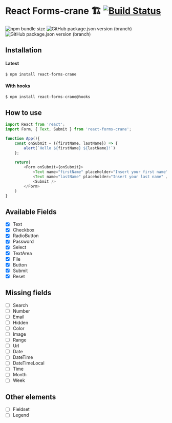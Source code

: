# React Forms-crane 🏗️ [![Build Status](https://travis-ci.com/damiano-carradori/react-forms-crane.svg?branch=master)](https://travis-ci.com/damiano-carradori/react-forms-crane)

![npm bundle size](https://img.shields.io/bundlephobia/min/react-forms-crane.svg?style=for-the-badge) ![GitHub package.json version (branch)](https://img.shields.io/github/package-json/v/damiano-carradori/react-forms-crane/master.svg?style=for-the-badge) ![GitHub package.json version (branch)](https://img.shields.io/github/package-json/v/damiano-carradori/react-forms-crane/HOOKS.svg?style=for-the-badge)

## Installation

#### Latest
```javascript
$ npm install react-forms-crane
```
#### With hooks
```javascript
$ npm install react-forms-crane@hooks
```

## How to use

```javascript
import React from 'react';
import Form, { Text, Submit } from 'react-forms-crane';

function App(){
    const onSubmit = ({firstName, lastName}) => {
        alert(`Hello ${firstName} ${lastName}!`)
    };
    
    return(
        <Form onSubmit={onSubmit}>
            <Text name="firstName" placeholder="Insert your first name" />
            <Text name="lastName" placeholder="Insert your last name" />
            <Submit />
        </Form>
    )
}
```

## Available Fields

- [x] Text
- [x] Checkbox
- [x] RadioButton
- [x] Password
- [x] Select
- [x] TextArea
- [x] File
- [x] Button
- [x] Submit
- [x] Reset

## Missing fields

- [ ] Search
- [ ] Number
- [ ] Email
- [ ] Hidden
- [ ] Color
- [ ] Image
- [ ] Range
- [ ] Url
- [ ] Date
- [ ] DateTime
- [ ] DateTimeLocal
- [ ] Time
- [ ] Month
- [ ] Week

## Other elements

- [ ] Fieldset
- [ ] Legend

